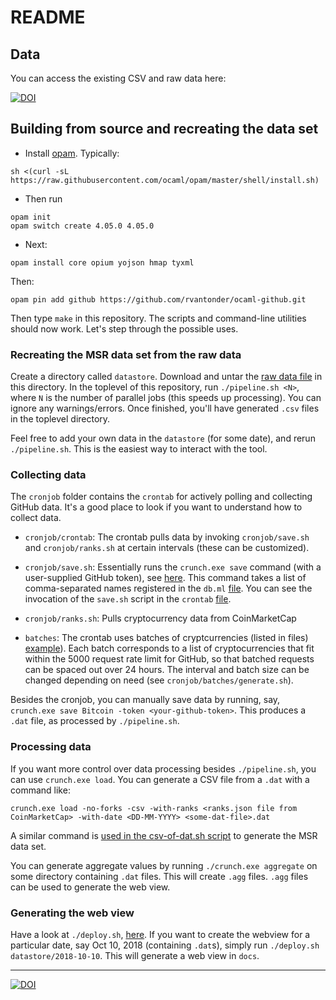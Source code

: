 # README

## Data

You can access the existing CSV and raw data here:

[![DOI](https://zenodo.org/badge/DOI/10.5281/zenodo.2595588.svg)](https://doi.org/10.5281/zenodo.2595588)

## Building from source and recreating the data set

- Install [opam](https://opam.ocaml.org/doc/Install.html). Typically:

```
sh <(curl -sL https://raw.githubusercontent.com/ocaml/opam/master/shell/install.sh)
```

- Then run 
```
opam init
opam switch create 4.05.0 4.05.0 
```

- Next:

```
opam install core opium yojson hmap tyxml
```

Then:

```
opam pin add github https://github.com/rvantonder/ocaml-github.git 
```

Then type `make` in this repository. The scripts and command-line utilities should now work. Let's step through the possible uses. 

### Recreating the MSR data set from the raw data

Create a directory called `datastore`. Download and untar the [raw data file](https://zenodo.org/record/2595588/files/raw-data-2018-01-21-to-2019-02-04.tar.gz?download=1) in this directory.
In the toplevel of this repository, run `./pipeline.sh <N>`, where `N` is the number of parallel jobs (this speeds up processing). You can ignore any warnings/errors. Once finished, you'll have generated `.csv` files in the toplevel directory.

Feel free to add your own data in the `datastore` (for some date), and rerun `./pipeline.sh`. This is the easiest way to interact with the tool.

### Collecting data

The `cronjob` folder contains the `crontab` for actively polling and collecting GitHub data. It's a good place to look if you want to understand how to collect data.

- `cronjob/crontab`: The crontab pulls data by invoking `cronjob/save.sh` and `cronjob/ranks.sh` at certain intervals (these can be customized).

- `cronjob/save.sh`: Essentially runs the `crunch.exe save` command (with a user-supplied GitHub token), see [here](https://github.com/rvantonder/CryptOSS/blob/master/cronjob/save.sh#L14). This command takes a list of comma-separated names registered in the `db.ml` [file](https://github.com/rvantonder/CryptOSS/blob/master/lib/db.ml). You can see the invocation of the `save.sh` script in the `crontab` [file](https://github.com/rvantonder/CryptOSS/blob/master/cronjob/crontab). 

- `cronjob/ranks.sh`: Pulls cryptocurrency data from CoinMarketCap

- `batches`: The crontab uses batches of cryptcurrencies (listed in files) [example](https://github.com/rvantonder/CryptOSS/blob/master/cronjob/batches/batch-0.txt)). Each batch corresponds to a list of cryptocurrencies that fit within the 5000 request rate limit for GitHub, so that batched requests can be spaced out over 24 hours. The interval and batch size can be changed depending on need (see `cronjob/batches/generate.sh`).

Besides the cronjob, you can manually save data by running, say, `crunch.exe save Bitcoin -token <your-github-token>`. This produces a `.dat` file, as processed by `./pipeline.sh`.

### Processing data

If you want more control over data processing besides `./pipeline.sh`, you can use `crunch.exe load`. You can generate a CSV file from a `.dat` with a command like:

```
crunch.exe load -no-forks -csv -with-ranks <ranks.json file from CoinMarketCap> -with-date <DD-MM-YYYY> <some-dat-file>.dat
```

A similar command is [used in the csv-of-dat.sh script](https://github.com/rvantonder/CryptOSS/blob/master/csv-of-dat.sh#L17) to generate the MSR data set.

You can generate aggregate values by running `./crunch.exe aggregate` on some directory containing `.dat` files. This will create `.agg` files. `.agg` files can be used to generate the web view.

### Generating the web view

Have a look at `./deploy.sh`, [here](https://github.com/rvantonder/CryptOSS/blob/master/deploy.sh#L13-L18). If you want to create the webview for a particular date, say Oct 10, 2018 (containing `.dat`s), simply run `./deploy.sh datastore/2018-10-10`. This will generate a web view in `docs`.

-----

[![DOI](https://zenodo.org/badge/169338876.svg)](https://zenodo.org/badge/latestdoi/169338876)
